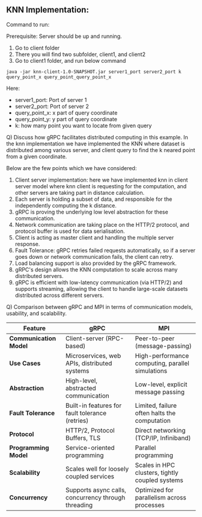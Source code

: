 ## KNN Implementation:


Command to run:

Prerequisite:
Server should be up and running.

1. Go to client folder
2. There you will find two subfolder, client1, and client2
3. Go to client1 folder, and run below command
```shell
java -jar knn-client-1.0-SNAPSHOT.jar server1_port server2_port k query_point_x query_point_query_point_x 
```
Here:
- server1_port: Port of server 1
- server2_port: Port of server 2
- query_point_x: x part of query coordinate
- query_point_y: y part of query coordinate
- k: how many point you want to locate from given query


Q) Discuss how gRPC facilitates distributed computing in this example.
In the knn implementation we have implemented the KNN where dataset is distributed among
various server, and client query to find the k neared point from a given coordinate.

Below are the few points which we have considered:
1. Client server implementation: here we have implemented knn in client server model 
where knn client is requesting for the computation, and other servers are taking part
in distance calculation.
2. Each server is holding a subset of data, and responsible for the independently computing
the k distance.
3. gRPC is proving the underlying low level abstraction for these communication.
4. Network communication are taking place on the HTTP/2 protocol, and protocol buffer is 
used for data serialisation.
5. Client is acting as master client and handling the multiple server response.
6. Fault Tolerance: gRPC retries failed requests automatically, so if a server goes down or network communication fails, the client can retry.
7. Load balancing support is also provided by the gRPC framework.
8. gRPC's design allows the KNN computation to scale across many distributed servers.
9. gRPC is efficient with low-latency communication (via HTTP/2) and supports streaming, allowing the client to handle large-scale datasets distributed across different servers.

Q) Comparison between gRPC and MPI in terms of communication models, usability, and scalability.

| **Feature**             | **gRPC**                                       | **MPI**                                        |
|-------------------------|------------------------------------------------|------------------------------------------------|
| **Communication Model**  | Client-server (RPC-based)                     | Peer-to-peer (message-passing)                 |
| **Use Cases**            | Microservices, web APIs, distributed systems   | High-performance computing, parallel simulations |
| **Abstraction**          | High-level, abstracted communication          | Low-level, explicit message passing            |
| **Fault Tolerance**      | Built-in features for fault tolerance (retries) | Limited, failure often halts the computation   |
| **Protocol**             | HTTP/2, Protocol Buffers, TLS                 | Direct networking (TCP/IP, Infiniband)         |
| **Programming Model**    | Service-oriented programming                  | Parallel programming                           |
| **Scalability**          | Scales well for loosely coupled services       | Scales in HPC clusters, tightly coupled systems |
| **Concurrency**          | Supports async calls, concurrency through threading | Optimized for parallelism across processes  |

